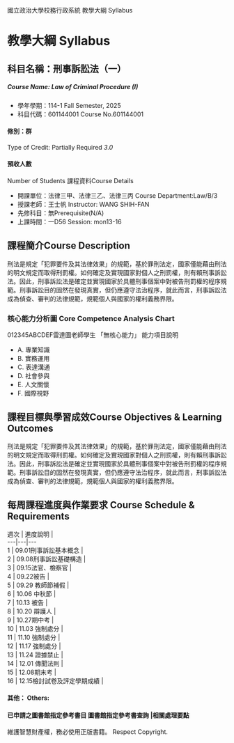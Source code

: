 國立政治大學校務行政系統 教學大綱 Syllabus
# 教學大綱 Syllabus
##  科目名稱：刑事訴訟法（一）
#####  Course Name: Law of Criminal Procedure (I)
  * 學年學期：114-1 Fall Semester, 2025 
  * 科目代碼：601144001 Course No.601144001
#### 修別：群
Type of Credit: Partially Required 
_3.0_
#### 預收人數
Number of Students
課程資料Course Details
  * 開課單位：法律三甲、法律三乙、法律三丙 Course Department:Law/B/3 
  * 授課老師：王士帆 Instructor: WANG SHIH-FAN 
  * 先修科目：無Prerequisite(N/A)
  * 上課時間：一D56 Session: mon13-16
##  課程簡介Course Description
刑法是規定「犯罪要件及其法律效果」的規範，基於罪刑法定，國家僅能藉由刑法的明文規定而取得刑罰權。如何確定及實現國家對個人之刑罰權，則有賴刑事訴訟法。因此，刑事訴訟法是確定並實現國家於具體刑事個案中對被告刑罰權的程序規範。刑事訴訟目的固然在發現真實，但仍應遵守法治程序，就此而言，刑事訴訟法成為偵查、審判的法律規範，規範個人與國家的權利義務界限。
###  核心能力分析圖 Core Competence Analysis Chart
012345ABCDEF雷達圖老師學生
「無核心能力」 
能力項目說明
  * A. 專業知識
  * B. 實務運用
  * C. 表達溝通
  * D. 社會參與
  * E. 人文關懷
  * F. 國際視野
##  課程目標與學習成效Course Objectives & Learning Outcomes 
刑法是規定「犯罪要件及其法律效果」的規範，基於罪刑法定，國家僅能藉由刑法的明文規定而取得刑罰權。如何確定及實現國家對個人之刑罰權，則有賴刑事訴訟法。因此，刑事訴訟法是確定並實現國家於具體刑事個案中對被告刑罰權的程序規範。刑事訴訟目的固然在發現真實，但仍應遵守法治程序，就此而言，刑事訴訟法成為偵查、審判的法律規範，規範個人與國家的權利義務界限。
##  每周課程進度與作業要求 Course Schedule & Requirements
週次 |  進度說明 |   
---|---|---  
1 |  09.01刑事訴訟基本概念 |   
2 |  09.08刑事訴訟基礎構造 |   
3 |  09.15法官、檢察官 |   
4 |  09.22被告 |   
5 |  09.29 教師節補假 |   
6 |  10.06 中秋節 |   
7 |  10.13 被告 |   
8 |  10.20 辯護人 |   
9 |  10.27期中考 |   
10 |  11.03 強制處分 |   
11 |  11.10 強制處分 |   
12 |  11.17 強制處分 |   
13 |  11.24 證據禁止 |   
14 |  12.01 傳聞法則 |   
15 |  12.08期末考 |   
16 |  12.15檢討試卷及評定學期成績 |   
####  其他： Others:
####  已申請之圖書館指定參考書目  圖書館指定參考書查詢 |相關處理要點
維護智慧財產權，務必使用正版書籍。 Respect Copyright.